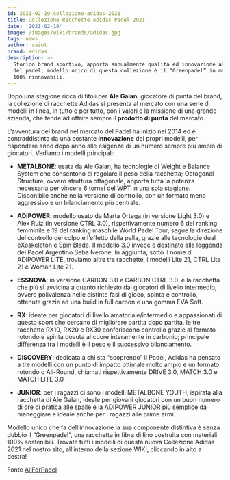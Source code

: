 ```yaml
---
id: 2021-02-19-collezione-adidas-2021
title: Collezione Racchette Adidas Padel 2021
date: '2021-02-19'
image: /images/wiki/brands/adidas.jpg
tags: news
author: saint
brand: adidas
description: >-
  Storico brand sportivo, apporta annualmente qualità ed innovazione al mondo
  del padel, modello unico di questa collezione è il “Greenpadel” in materiali
  100% rinnovabili.
---
```

Dopo una stagione ricca di titoli per **Ale Galan**, giocatore di punta del brand, la collezione di racchette Adidas si presenta al mercato con una serie di modelli in linea, in tutto e per tutto, con i valori e la missione di una grande azienda, che tende ad offrire sempre il **prodotto di punta** del mercato.

L’avventura del brand nel mercato del Padel ha inizio nel 2014 ed è contraddistinta da una costante **innovazione** dei propri modelli, per rispondere anno dopo anno alle esigenze di un numero sempre più ampio di giocatori. 
Vediamo i modelli principali: 

- **METALBONE**: usata da Ale Galan, ha tecnologie di Weight e Balance System che consentono di regolare il peso della racchetta; Octogonal Structure, ovvero struttura ottagonale, apporta tutta la potenza necessaria per vincere 6 tornei del WPT in una sola stagione. Disponibile anche nella versione di controllo, con un formato meno aggressivo e un bilanciamento più centrale.

- **ADIPOWER**: modello usato da Marta Ortega (in versione Light 3.0) e Alex Ruiz (in versione CTRL 3.0), rispettivamente numero 6 del ranking femminile e 19 del ranking maschile World Padel Tour, segue la direzione del controllo del colpo e l’effetto della palla, grazie alle tecnologie dual eXoskeleton e Spin Blade. Il modello 3.0 invece è destinato alla leggenda del Padel Argentino Seba Nerone. In aggiunta, sotto il nome di ADIPOWER LITE, troviamo altre tre racchette, i modelli Lite 21, CTRL Lite 21 e Woman Lite 21.

- **ESSNOVA**: in versione CARBON 3.0 e CARBON CTRL 3.0. è la racchetta che più si avvicina a quanto richiesto dai giocatori di livello intermedio, ovvero polivalenza nelle distinte fasi di gioco, spinta e controllo, ottenute grazie ad una build in full carbon e una gomma EVA Soft. 

- **RX**: ideate per giocatori di livello amatoriale/intermedio e appassionati di questo sport che cercano di migliorare partita dopo partita, le tre racchette RX10, RX20 e RX30 conferiscono controllo grazie al formato rotondo e spinta dovuta al cuore interamente in carbonio; principale differenza tra i modelli è il peso e il successivo bilanciamento.

- **DISCOVERY**: dedicata a chi sta “scoprendo” il Padel, Adidas ha pensato a tre modelli con un punto di impatto ottimale molto ampio e un formato rotondo o All-Round, chiamati rispettivamente DRIVE 3.0, MATCH 3.0 e MATCH LITE 3.0 

- **JUNIOR**: per i ragazzi ci sono i modelli METALBONE YOUTH, ispirata alla racchetta di Ale Galan, ideale per giovani giocatori con un buon numero di ore di pratica alle spalle e la ADIPOWER JUNIOR più semplice da maneggiare e ideale anche per i ragazzi alle prime armi. 

Modello unico che fa dell’innovazione la sua componente distintiva è senza dubbio il “Greenpadel”, una racchetta in fibra di lino costruita con materiali 100% sostenibili. Trovate tutti i modelli di questa nuova Collezione Adidas 2021 nel nostro sito, all’interno della sezione WIKI, cliccando in alto a destra! 

Fonte [AllForPadel](https://allforpadel.com/es/nueva-coleccion-adidas-padel-2021/)
